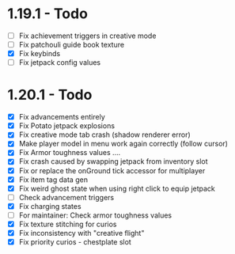 # 1.19.1 - Todo

- [ ] Fix achievement triggers in creative mode
- [ ] Fix patchouli guide book texture
- [x] Fix keybinds
- [ ] Fix jetpack config values

# 1.20.1 - Todo

- [x] Fix advancements entirely
- [x] Fix Potato jetpack explosions
- [x] Fix creative mode tab crash (shadow renderer error)
- [x] Make player model in menu work again correctly (follow cursor)
- [x] Fix Armor toughness values ....
- [x] Fix crash caused by swapping jetpack from inventory slot
- [x] Fix or replace the onGround tick accessor for multiplayer
- [x] Fix item tag data gen
- [x] Fix weird ghost state when using right click to equip jetpack
- [ ] Check advancement triggers
- [x] Fix charging states
- [ ] For maintainer: Check armor toughness values
- [x] Fix texture stitching for curios
- [x] Fix inconsistency with "creative flight"
- [x] Fix priority curios - chestplate slot
